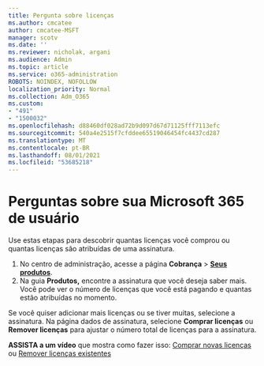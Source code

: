 ```yaml
---
title: Pergunta sobre licenças
ms.author: cmcatee
author: cmcatee-MSFT
manager: scotv
ms.date: ''
ms.reviewer: nicholak, argani
ms.audience: Admin
ms.topic: article
ms.service: o365-administration
ROBOTS: NOINDEX, NOFOLLOW
localization_priority: Normal
ms.collection: Adm_O365
ms.custom:
- "491"
- "1500032"
ms.openlocfilehash: d88460df028ad72b9d097d67d71125fff7113efc
ms.sourcegitcommit: 540a4e2515f7cfddee65519046454fc4437cd287
ms.translationtype: MT
ms.contentlocale: pt-BR
ms.lasthandoff: 08/01/2021
ms.locfileid: "53685218"
---
```

# <a name="questions-about-your-microsoft-365-license"></a>Perguntas sobre sua Microsoft 365 de usuário

Use estas etapas para descobrir quantas licenças você comprou ou quantas licenças são atribuídas de uma assinatura.
  
1. No centro de administração, acesse a página **Cobrança** \> **[Seus produtos](https://go.microsoft.com/fwlink/p/?linkid=842054)**.
2. Na guia **Produtos,** encontre a assinatura que você deseja saber mais. Você pode ver o número de licenças que você está pagando e quantas estão atribuídas no momento.

Se você quiser adicionar mais licenças ou se tiver muitas, selecione a assinatura. Na página dados de assinatura, selecione **Comprar licenças** ou **Remover licenças** para ajustar o número total de licenças para a assinatura.

**ASSISTA a um vídeo** que mostra como fazer isso: [Comprar novas licenças](https://go.microsoft.com/fwlink/p/?linkid=2154857) ou [Remover licenças existentes](https://go.microsoft.com/fwlink/p/?linkid=2154938)
